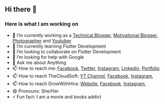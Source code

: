 ## Hi there 👋

### Here is what I am working on

- 🔭 I’m currently working as a [Technical Blogger](https://thecloudsoft.com), [Motivational Blogger](https://instagram.com/thehirashahid), [Photographer](https://instagram.com/portraitsbyhirashahid) and [Youtuber](https://www.youtube.com/channel/UCw0Gqnwi2C02nLqrvfVYEjg) 
- 🌱 I’m currently learning Flutter Development 
- 👯 I’m looking to collaborate on Flutter Development
- 🤔 I’m looking for help with Google 
- 💬 Ask me about Anything
- 📫 How to reach me: [Facebook](https://facebook.com/thehirashahid), [Twitter](https://twitter.com/thehirashahid), [Instagram](https://instagram.com/thehirashahid), [Linkedin](https://linkedin.com/in/thehirashahid), [Portfolio](https://hirashahid.thecloudsoft.com)
- 📫 How to reach TheCloudSoft: [YT Channel](https://www.youtube.com/channel/UCw0Gqnwi2C02nLqrvfVYEjg), [Facebook](https://facebook.com/growwithhira), [Instagram](https://instagram.com/growwithhira), 
- 📫 How to reach GrowWithHira: [Website](https://thecloudsoft.com), [Facebook](https://facebook.com/thecloudsoft), [Instagram](https://instagram.com/thecloudsoft), 
- 😄 Pronouns: She/Her
- ⚡ Fun fact: I am a movie and books addict
